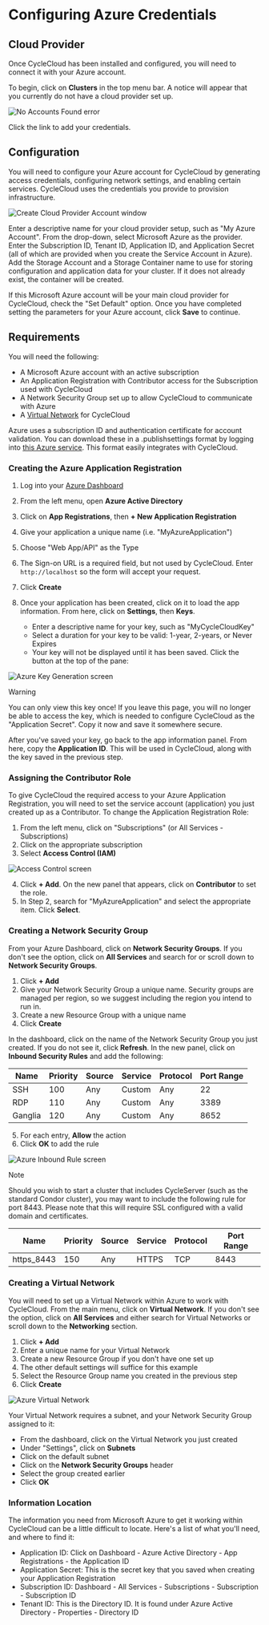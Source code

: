 # Configuring Azure Credentials

## Cloud Provider
Once CycleCloud has been installed and configured, you will need to connect it with your Azure account.

To begin, click on **Clusters** in the top menu bar. A notice will appear that you currently do not have a cloud provider set up.

![No Accounts Found error](~/images/no_accounts_found.png)

Click the link to add your credentials.

## Configuration

You will need to configure your Azure account for CycleCloud by generating access credentials, configuring network settings, and enabling certain services. CycleCloud uses the credentials you provide to provision infrastructure.

![Create Cloud Provider Account window](~/images/create_azure.png)

Enter a descriptive name for your cloud provider setup, such as "My Azure Account". From the drop-down, select Microsoft Azure as the provider. Enter the Subscription ID, Tenant ID, Application ID, and Application Secret (all of which are provided when you create the Service Account in Azure).
Add the Storage Account and a Storage Container name to use for storing configuration and application data for your cluster. If it does not already exist, the container will be created.

If this Microsoft Azure account will be your main cloud provider for CycleCloud, check the "Set Default" option. Once you have completed setting the parameters for your Azure account, click **Save** to continue.

## Requirements

You will need the following:

- A Microsoft Azure account with an active subscription
- An Application Registration with Contributor access for the Subscription used with CycleCloud
- A Network Security Group set up to allow CycleCloud to communicate with Azure
- A [Virtual Network](https://docs.microsoft.com/en-us/azure/virtual-machines/virtual-machines-linux-quick-create-portal?toc=%2fazure%2fvirtual-machines%2flinux%2ftoc.json) for CycleCloud

Azure uses a subscription ID and authentication certificate for account validation. You can download these in a .publishsettings format by logging into [this Azure service](https://windows.azure.com/download/publishprofile.aspx). This format easily integrates with CycleCloud.

### Creating the Azure Application Registration

1. Log into your [Azure Dashboard](https://portal.azure.com)
2. From the left menu, open **Azure Active Directory**
3. Click on **App Registrations**, then **+ New Application Registration**
4. Give your application a unique name (i.e. "MyAzureApplication")
5. Choose "Web App/API" as the Type
6. The Sign-on URL is a required field, but not used by CycleCloud. Enter `http://localhost` so the form will accept your request.
7. Click **Create**
8. Once your application has been created, click on it to load the app information. From here, click on **Settings**, then **Keys**.

    * Enter a descriptive name for your key, such as "MyCycleCloudKey"
    * Select a duration for your key to be valid: 1-year, 2-years, or Never Expires
    * Your key will not be displayed until it has been saved. Click the button at the top of the pane:

![Azure Key Generation screen](~/images/azure_key_gen.png)

> [!WARNING]
>You can only view this key once! If you leave this page, you will no longer be able to access the key, which is needed to configure CycleCloud as the "Application Secret". Copy it now and save it somewhere secure.

After you've saved your key, go back to the app information panel. From here, copy the **Application ID**. This will be used in CycleCloud, along with the key saved in the previous step.

### Assigning the Contributor Role

To give CycleCloud the required access to your Azure Application Registration, you will need to set the service account (application) you just created up as a Contributor. To change the Application Registration Role:

1. From the left menu, click on "Subscriptions" (or All Services - Subscriptions)
2. Click on the appropriate subscription
3. Select **Access Control (IAM)**

![Access Control screen](~/images/azure_iam.png)

4. Click **+ Add**. On the new panel that appears, click on **Contributor** to set the role.
5. In Step 2, search for "MyAzureApplication" and select the appropriate item. Click **Select**.

### Creating a Network Security Group

From your Azure Dashboard, click on **Network Security Groups**. If you don't see the option, click on **All Services** and search for or scroll down to **Network Security Groups**.

1. Click **+ Add**
2. Give your Network Security Group a unique name. Security groups are managed per region, so we suggest including the region you intend to run in.
3. Create a new Resource Group with a unique name
4. Click **Create**

In the dashboard, click on the name of the Network Security Group you just created. If you do not see it, click **Refresh**. In the new panel, click on **Inbound Security Rules** and add the following:

| Name    | Priority | Source | Service | Protocol | Port Range |
| ------- | -------- | ------ | ------- | -------- | ---------- |
| SSH     | 100      | Any    | Custom  | Any      | 22         |
| RDP     | 110      | Any    | Custom  | Any      | 3389       |
| Ganglia | 120      | Any    | Custom  | Any      | 8652       |

5. For each entry, **Allow** the action
6. Click **OK** to add the rule

![Azure Inbound Rule screen](~/images/azure_inbound_rule.png)

>[!Note]
>Should you wish to start a cluster that includes CycleServer (such as the standard Condor cluster), you may want to include the following rule for port 8443. Please note that this will require SSL configured with a valid domain and certificates.

| Name        | Priority | Source | Service | Protocol | Port Range |
| ----------- | -------- | ------ | ------- | -------- | ---------- |
| https_8443  | 150      | Any    | HTTPS   | TCP      | 8443       |

### Creating a Virtual Network

You will need to set up a Virtual Network within Azure to work with CycleCloud. From the main menu, click
on **Virtual Network**. If you don't see the option, click on **All Services** and either search for Virtual Networks or scroll down to the **Networking** section.

1. Click **+ Add**
2. Enter a unique name for your Virtual Network
3. Create a new Resource Group if you don't have one set up
4. The other default settings will suffice for this example
5. Select the Resource Group name you created in the previous step
6. Click **Create**

![Azure Virtual Network](~/images/azure_virtual_network.png)

Your Virtual Network requires a subnet, and your Network Security Group assigned to it:

- From the dashboard, click on the Virtual Network you just created
- Under "Settings", click on **Subnets**
- Click on the default subnet
- Click on the **Network Security Groups** header
- Select the group created earlier
- Click **OK**

### Information Location

The information you need from Microsoft Azure to get it working within CycleCloud can be a little difficult to locate. Here's a list of what you'll need, and where to find it:

- Application ID: Click on Dashboard - Azure Active Directory - App Registrations - the Application ID
- Application Secret: This is the secret key that you saved when creating your Application Registration
- Subscription ID: Dashboard - All Services - Subscriptions - Subscription - Subscription ID
- Tenant ID: This is the Directory ID. It is found under Azure Active Directory - Properties - Directory ID
